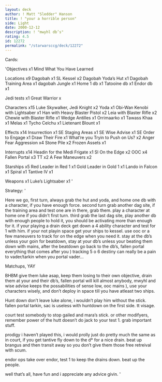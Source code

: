 ```yaml
---
layout: deck
author: ! Matt "Sledder" Hanson
title: ! "your a horrible person"
side: Light
date: 2000-12-12
description: ! "mwyhl db’s"
rating: 4.5
id: 12272
permalink: "/starwarsccg/deck/12272"
---
```

Cards: 

'Objectives x1
Mind What You Have Learned

Locations x9
Dagobah x1 SL
Kessel x2
Dagobah Yoda’s Hut x1
Dagobah Training Area x1
dagobah Jungle x1
Home 1 db x1
Tatooine db x1
Endor db x1

Jedi tests x1
Great Warrior x

Characters x15
Luke Skywalker, Jedi Knight x2
Yoda x1
Obi-Wan Kenobi with Lightsaber x1
Han with Heavy Blaster Pistol x2
Leia with Blaster Rifle x2
Chewie with Blaster Rifle x1
Wedge Antilles x1
Orrimaarko x1
Tawass Khaa x1
Melas x1
Tycho Celchu x1
Lietenant Blount x1

Effects x14
Insurrection x1 SE
Staging Areas x1 SE
Wise Advise x1 SE
Order to Engage x1
Draw Their Fire x1
What’re you Tryin to Push on Us? x2
Anger Fear Aggression x4
Stone Pile x2
Frozen Assets x1

Interrupts x14
Headin for the Medi Frigate x1 SI
On the Edge x2
OOC x4
Fallen Portal x3
TT x2
A Few Maneuvers x2

Starships x5
Red Leader in Red 1 x1
Gold Leader in Gold 1 x1
Lando in Falcon x1
Spiral x1
Tantive IV x1

Weapons x1
Luke’s Lightsaber x1 '

Strategy: '

Here we go,
first turn, always grab the hut and yoda, and home one db with a character, if you have enough force. second turn grab another dag site, if the training area and test one are in there, grab them. play a character at home one if you didn’t first turn. third grab the last dag site, play another db with enough people to hold it, you should be activating more than enough for it. if your playing a drain deck get down a 4 ability character and test for 1 with him. if your not playin space get your ships to kessel. use ooc or a few maneuvers to track for on the edge when you need it. stay at the db’s unless your goin for beatdown, stay at your db’s unless your beating them down with mains, after the beatdown go back to the db’s, fallen portal everything that comes after you ) tracking 5 o 6 destiny can really be a pain to vader/tarkin when you portal vader...

Matchups, YAY

BHBM
give them luke asap, keep them losing to their own objective, drain them at your and their db’s, fallen portal will kill almost anybody, mwyhl and wise advise keeps the possabilities of sense low, ooc mains ), use your characters wisely, and don’t deploy in space till you have atleast two ships.

Hunt down
don’t leave luke alone, i wouldn’t play him without the stick. fallen portal tarkin, sac is useless with huntdown on the first side. tt visage.

court
test somebody to stop gailed and mara’s stick. or other modifyers, remember power of the hutt doesn’t do jack to your test 1. grab important stuff.

prodigy
i haven’t played this, i would prolly just do pretty much the same as in court, if you get tantive fly down to the d* for a nice drain. beat up brangus and then transit away so you don’t give them those free retreival with scum.

endor ops
take over endor, test 1 to keep the drains down. beat up the people.

well that’s all, have fun and i appreciate any advice givin.  '
